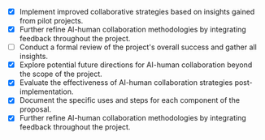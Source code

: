 - [x] Implement improved collaborative strategies based on insights gained from pilot projects.
- [x] Further refine AI-human collaboration methodologies by integrating feedback throughout the project.
- [ ] Conduct a formal review of the project's overall success and gather all insights.
- [x] Explore potential future directions for AI-human collaboration beyond the scope of the project.
- [x] Evaluate the effectiveness of AI-human collaboration strategies post-implementation.
- [x] Document the specific uses and steps for each component of the proposal.
- [x] Further refine AI-human collaboration methodologies by integrating feedback throughout the project.